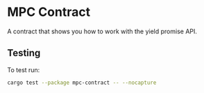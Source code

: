 # MPC Contract

A contract that shows you how to work with the yield promise API.

## Testing
To test run:
```bash
cargo test --package mpc-contract -- --nocapture
```

